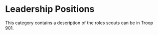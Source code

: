 # Leadership Positions
This category contains a description of the roles scouts can be in Troop 901.